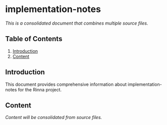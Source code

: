 # implementation-notes

*This is a consolidated document that combines multiple source files.*

## Table of Contents

1. [Introduction](#introduction)
2. [Content](#content)

## Introduction

This document provides comprehensive information about implementation-notes for the Rinna project.

## Content

*Content will be consolidated from source files.*
